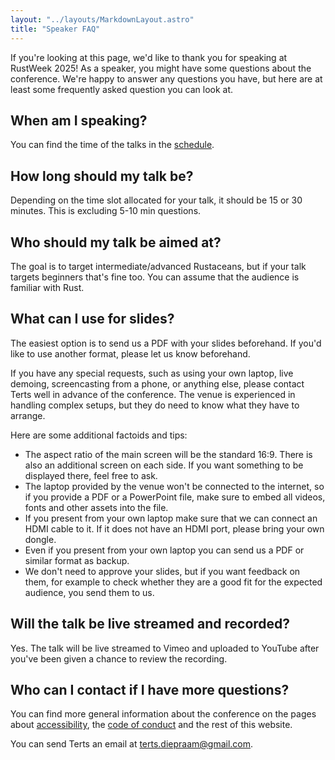 ```yaml
---
layout: "../layouts/MarkdownLayout.astro"
title: "Speaker FAQ"
---
```


If you're looking at this page, we'd like to thank you for speaking at RustWeek 2025! As a speaker, you might have some questions about the conference. We're happy to answer any questions you have, but here are at least some frequently asked question you can look at.

## When am I speaking?

You can find the time of the talks in the [schedule](https://2025.rustnl.org/schedule/).

## How long should my talk be?

Depending on the time slot allocated for your talk, it should be 15 or 30 minutes. This is excluding 5-10 min questions.

## Who should my talk be aimed at?

The goal is to target intermediate/advanced Rustaceans, but if your talk targets beginners that's fine too. You can assume that the audience is familiar with Rust.

## What can I use for slides?

The easiest option is to send us a PDF with your slides beforehand. If you'd like to use another format, please let us know beforehand.

If you have any special requests, such as using your own laptop, live demoing, screencasting from a phone, or anything else, please contact Terts well in advance of the conference. The venue is experienced in handling complex setups, but they do need to know what they have to arrange.

Here are some additional factoids and tips:

- The aspect ratio of the main screen will be the standard 16:9. There is also an additional screen on each side. If you want something to be displayed there, feel free to ask.
- The laptop provided by the venue won't be connected to the internet, so if you provide a PDF or a PowerPoint file, make sure to embed all videos, fonts and other assets into the file.
- If you present from your own laptop make sure that we can connect an HDMI cable to it. If it does not have an HDMI port, please bring your own dongle.
- Even if you present from your own laptop you can send us a PDF or similar format as backup.
- We don't need to approve your slides, but if you want feedback on them, for example to check whether they are a good fit for the expected audience, you send them to us.

## Will the talk be live streamed and recorded?

Yes. The talk will be live streamed to Vimeo and uploaded to YouTube after you've been given a chance to review the recording.

## Who can I contact if I have more questions?

You can find more general information about the conference on the pages about [accessibility](/accessibility), the [code of conduct](/code-of-conduct) and the rest of this website.

You can send Terts an email at terts.diepraam@gmail.com.
